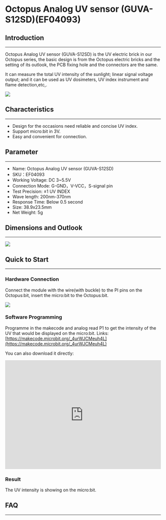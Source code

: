 # Octopus Analog UV sensor (GUVA-S12SD)(EF04093)

## Introduction
---
Octopus Analog UV sensor (GUVA-S12SD) is the UV electric brick in our Octopus series, the basic design is from the Octopus electric bricks and the setting of its outlook, the PCB fixing hole and the connectors are the same.

It can measure the total UV intensity of the sunlight; linear signal voltage output; and it can be used as UV dosimeters, UV index instrument and flame detection,etc,.

![](https://raw.githubusercontent.com/elecfreaks/learn-cn/master/microbitSensor/sensor/images/04093_00.jpg)

## Characteristics
---
- Design for the occasions need reliable and concise UV index.
- Support micro:bit in 3V.
- Easy and convenient for connection.

## Parameter 
---

- Name: Octopus Analog UV sensor (GUVA-S12SD)
- SKU：EF04093
- Working Voltage: DC 3~5.5V
- Connection Mode: G-GND，V-VCC，S-signal pin
- Test Precision: ±1 UV INDEX
- Wave length: 200nm-370nm
- Response Time: Below 0.5 second 
- Size: 38.9x23.5mm
- Net Weight: 5g

## Dimensions and Outlook
---
![](https://raw.githubusercontent.com/elecfreaks/learn-cn/master/microbitSensor/output/images/eNbM5Kz.png)

## Quick to Start  
---
### Hardware Connection

Connect the module with the wire(with buckle) to the PI pins on the Octopus:bit, insert the micro:bit to the Octopus:bit.

![](https://raw.githubusercontent.com/elecfreaks/learn-cn/master/microbitSensor/output/images/04095_2.png)

### Software Programming

Programme in the makecode and analog read P1 to get the intensity of the UV that would be displayed on the micro:bit. 
Links: [https://makecode.microbit.org/_4urWJCMeuh4L](https://makecode.microbit.org/_4urWJCMeuh4L)

You can also download it directly:
<div style="position:relative;height:0;padding-bottom:70%;overflow:hidden;">
 <iframe style="position:absolute;top:0;left:0;width:100%;height:100%;" 
         src="https://makecode.microbit.org/#pub:_4urWJCMeuh4L" frameborder="0" sandbox="allow-popups allow-forms allow-scripts allow-same-origin">
 </iframe>
</div>  

### Result

The UV intensity is showing on the micro:bit.

## FAQ
---
